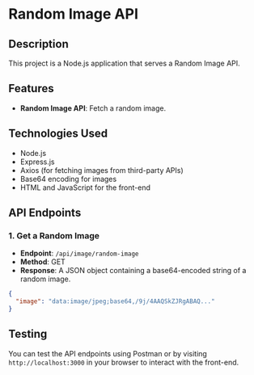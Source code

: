 # Random Image API

## Description

This project is a Node.js application that serves a Random Image API.

## Features

- **Random Image API**: Fetch a random image.

## Technologies Used

- Node.js
- Express.js
- Axios (for fetching images from third-party APIs)
- Base64 encoding for images
- HTML and JavaScript for the front-end

## API Endpoints

### 1. **Get a Random Image**

- **Endpoint**: `/api/image/random-image`
- **Method**: GET
- **Response**: A JSON object containing a base64-encoded string of a random image.

```json
{
  "image": "data:image/jpeg;base64,/9j/4AAQSkZJRgABAQ..."
}
```

## Testing

You can test the API endpoints using Postman or by visiting `http://localhost:3000` in your browser to interact with the front-end.
